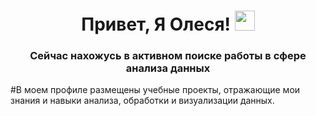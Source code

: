 <h1 align="center">Привет, Я Олеся!
<img src="https://github.com/blackcater/blackcater/raw/main/images/Hi.gif" height="32"/></h1>
<h3 align="center">Сейчас нахожусь в активном поиске работы в сфере анализа данных</h3>
#В моем профиле размещены учебные проекты, отражающие мои знания и навыки анализа, обработки и визуализации данных.
